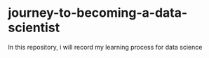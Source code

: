 # journey-to-becoming-a-data-scientist
In this repository, i will record my learning process for data science

